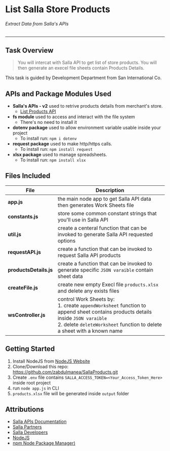 # List Salla Store Products 
###### Extract Data from Salla's APIs
----

## Task Overview

> You will intercat with Salla API to get list of store products. You will then generate an execel file sheets contain Products Details. 

This task is guided by Development Department from San International Co.


## APIs and Package Modules Used

* **Salla's APIs - v2** used to retrive products details from merchant's store.
    - [List Products API](https://docs.salla.dev/docs/merchant/70013e48abfe8-list-products)
* **fs module** used to access and interact with the file system
    - There's no need to install it
* **dotenv package** used to allow environment variable usable inside your project
    - To install run: `npm i dotenv`
* **request package** used to make http/https calls.
    - To install run: `npm install request`
* **xlsx package** used to manage spreadsheets.
    - To install run: `npm install xlsx`

## Files Included

| File | Description |
|------|-------------|
| **app.js** | the main node app to get Salla API data then generates Work Sheets file |
| **constants.js** | store some common constant strings that you'll use in Salla API |
| **util.js** | create a centeral function that can be invoked to generate Salla API requested options|
| **requestAPI.js** | create a function that can be invoked to request Salla API products |
| **productsDetails.js** | create a function that can be invoked to generate specific `JSON varaible` contain sheet data |
| **createFile.js** | create new empty Execl file `products.xlsx` and delete any exists files |
| **wsController.js** | control Work Sheets by: <br /> 1. create `appendWorksheet` function to append sheet contains products details inside `JSON varaible` <br /> 2. delete `deleteWorksheet` function to delete a sheet with a known name |

## Getting Started
1. Install NodeJS from [NodeJS Website](https://nodejs.org/en/)
2. Clone/Download this repo: https://github.com/zabdulmanea/SallaProducts.git
3. Create `.env` file contains `SALLA_ACCESS_TOKEN=<Your_Access_Token_Here>` inside root project 
3. run `node app.js` in CLI
4. `products.xlsx` file will be generated inside `output` folder


## Attributions
* [Salla APIs Documentation](https://docs.salla.dev/)
* [Salla Partners](https://salla.partners/)
* [Salla Developers](https://salla.dev/tutorials)
* [NodeJS](https://nodejs.org/en/)
* [npm Node Package Manager)](https://npmjs.com/)
